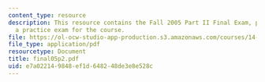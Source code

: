 ```yaml
---
content_type: resource
description: This resource contains the Fall 2005 Part II Final Exam, provided as
  a practice exam for the course.
file: https://ol-ocw-studio-app-production.s3.amazonaws.com/courses/14-381-statistical-method-in-economics-fall-2006/e7a022149848ef1d648248de3e8e528c_final05p2.pdf
file_type: application/pdf
resourcetype: Document
title: final05p2.pdf
uid: e7a02214-9848-ef1d-6482-48de3e8e528c
---
```

